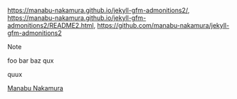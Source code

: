 https://manabu-nakamura.github.io/jekyll-gfm-admonitions2/,
https://manabu-nakamura.github.io/jekyll-gfm-admonitions2/README2.html,
https://github.com/manabu-nakamura/jekyll-gfm-admonitions2

> [!NOTE]
> foo
> bar
  baz
qux

quux

[Manabu Nakamura](https://github.com/manabu-nakamura)